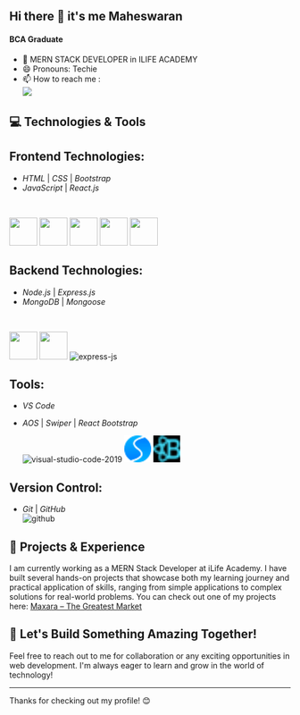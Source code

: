## Hi there 👋 it's me Maheswaran

#### BCA Graduate 
- 🌱 MERN STACK DEVELOPER in ILIFE ACADEMY
- 😄 Pronouns: Techie
- 📫 How to reach me :
<br/>[<img src="https://img.shields.io/badge/LinkedIn-0077B5?style=for-the-badge&logo=linkedin&logoColor=white" />](https://www.linkedin.com/in/maheswaran-s4074/)

## 💻 Technologies & Tools

## Frontend Technologies:
- *HTML* | *CSS* | *Bootstrap*  
- *JavaScript* | *React.js*
</br>
<p>
  <img height="50" width="50" src="https://img.icons8.com/color/48/000000/html-5.png" />
  <img height="50" width="50" src="https://img.icons8.com/color/48/000000/css3.png" />
  <img height="50" width="50" src="https://img.icons8.com/color/48/000000/bootstrap.png" />
  <img height="50" width="50" src="https://img.icons8.com/color/48/000000/javascript.png" />
  <img height="50" width="50" src="https://img.icons8.com/color/48/000000/react-native.png" />
</p>



## Backend Technologies:
- *Node.js* | *Express.js*  
- *MongoDB* | *Mongoose*
</br>
<p>
<img height="50" width="50" src="https://img.icons8.com/color/48/000000/mongodb.png"/> <img height="50" width="50" src="https://img.icons8.com/color/48/000000/nodejs.png"/> <img width="50" height="50" src="https://img.icons8.com/nolan/50/express-js.png" alt="express-js"/>
</p>

## Tools:
- *VS Code* 
- *AOS* | *Swiper* | *React Bootstrap*
  </br>
  <p>
    <img width="48" height="48" src="https://img.icons8.com/color/48/visual-studio-code-2019.png" alt="visual-studio-code-2019"/>
   <img src="assets/swiper-img.png" alt="Swiper.js" width="48" height="48" />
   <img src="assets/reactboot-img.png" alt="Swiper.js" width="48" height="48" />
   
  </p>

## Version Control:
- *Git* | *GitHub*
  </br>
  <img width="50" height="50" src="https://img.icons8.com/nolan/50/github.png" alt="github"/>

## 🌟 Projects & Experience
I am currently working as a MERN Stack Developer at iLife Academy. I have built several hands-on projects that showcase both my learning journey and practical application of skills, ranging from simple applications to complex solutions for real-world problems. You can check out one of my projects here: [Maxara – The Greatest Market](https://maxara-the-greatest-market.netlify.app/)

## 🚀 Let's Build Something Amazing Together!
Feel free to reach out to me for collaboration or any exciting opportunities in web development. I'm always eager to learn and grow in the world of technology!

---

Thanks for checking out my profile! 😊
<!--
**Maheswaran40/Maheswaran40** is a ✨ _special_ ✨ repository because its `README.md` (this file) appears on your GitHub profile.

Here are some ideas to get you started:

- 🔭 I’m currently working on ...
- 👯 I’m looking to collaborate on ...
- 🤔 I’m looking for help with ...
- 💬 Ask me about ...
- 📫 How to reach me: ...
- ⚡ Fun fact: ...
-->
